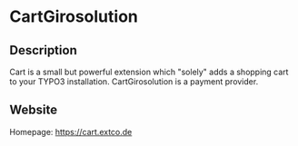 # CartGirosolution

## Description

Cart is a small but powerful extension which "solely" adds a shopping cart to your TYPO3 installation.
CartGirosolution is a payment provider.

## Website

Homepage: https://cart.extco.de